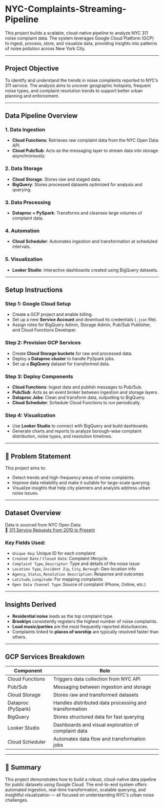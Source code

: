 # NYC-Complaints-Streaming-Pipeline

This project builds a scalable, cloud-native pipeline to analyze NYC 311 noise complaint data. The system leverages Google Cloud Platform (GCP) to ingest, process, store, and visualize data, providing insights into patterns of noise pollution across New York City.

---

## Project Objective

To identify and understand the trends in noise complaints reported to NYC’s 311 service. The analysis aims to uncover geographic hotspots, frequent noise types, and complaint resolution trends to support better urban planning and enforcement.

---

## Data Pipeline Overview

### 1. **Data Ingestion**
- **Cloud Functions**: Retrieves raw complaint data from the NYC Open Data API.
- **Cloud Pub/Sub**: Acts as the messaging layer to stream data into storage asynchronously.

### 2. **Data Storage**
- **Cloud Storage**: Stores raw and staged data.
- **BigQuery**: Stores processed datasets optimized for analysis and querying.

### 3. **Data Processing**
- **Dataproc + PySpark**: Transforms and cleanses large volumes of complaint data.

### 4. **Automation**
- **Cloud Scheduler**: Automates ingestion and transformation at scheduled intervals.

### 5. **Visualization**
- **Looker Studio**: Interactive dashboards created using BigQuery datasets.

---

##  Setup Instructions

### Step 1: Google Cloud Setup
- Create a GCP project and enable billing.
- Set up a new **Service Account** and download its credentials (`.json` file).
- Assign roles for BigQuery Admin, Storage Admin, Pub/Sub Publisher, and Cloud Functions Developer.

### Step 2: Provision GCP Services
- Create **Cloud Storage buckets** for raw and processed data.
- Deploy a **Dataproc cluster** to handle PySpark jobs.
- Set up a **BigQuery** dataset for transformed data.

### Step 3: Deploy Components
- **Cloud Functions**: Ingest data and publish messages to Pub/Sub.
- **Pub/Sub**: Acts as an event broker between ingestion and storage layers.
- **Dataproc Jobs**: Clean and transform data, outputting to BigQuery.
- **Cloud Scheduler**: Schedule Cloud Functions to run periodically.

### Step 4: Visualization
- Use **Looker Studio** to connect with BigQuery and build dashboards.
- Generate charts and reports to analyze borough-wise complaint distribution, noise types, and resolution timelines.

---

## 🧪 Problem Statement

This project aims to:
- Detect trends and high-frequency areas of noise complaints.
- Improve data reliability and make it suitable for large-scale querying.
- Visualize insights that help city planners and analysts address urban noise issues.

---

##  Dataset Overview

Data is sourced from NYC Open Data:  
🔗 [311 Service Requests from 2010 to Present](https://data.cityofnewyork.us/Social-Services/311-Service-Requests-from-2010-to-Present/erm2-nwe9/data_preview)

### Key Fields Used:
- `Unique Key`: Unique ID for each complaint
- `Created Date` / `Closed Date`: Complaint lifecycle
- `Complaint Type`, `Descriptor`: Type and details of the noise issue
- `Location Type`, `Incident Zip`, `City`, `Borough`: Geo-location info
- `Agency`, `Status`, `Resolution Description`: Response and outcomes
- `Latitude`, `Longitude`: For mapping complaints
- `Open Data Channel Type`: Source of complaint (Phone, Online, etc.)

---

##  Insights Derived
- **Residential noise** leads as the top complaint type.
- **Brooklyn** consistently registers the highest number of noise complaints.
- **Loud music/parties** are the most frequently reported disturbances.
- Complaints linked to **places of worship** are typically resolved faster than others.

---

##  GCP Services Breakdown

| Component         | Role                                                                 |
|------------------|----------------------------------------------------------------------|
| Cloud Functions   | Triggers data collection from NYC API                                |
| Pub/Sub           | Messaging between ingestion and storage                              |
| Cloud Storage     | Stores raw and transformed datasets                                  |
| Dataproc (PySpark)| Handles distributed data processing and transformation               |
| BigQuery          | Stores structured data for fast querying                             |
| Looker Studio     | Dashboards and visual exploration of complaint data                  |
| Cloud Scheduler   | Automates data flow and transformation jobs                          |

---

## 📌 Summary

This project demonstrates how to build a robust, cloud-native data pipeline for public datasets using Google Cloud. The end-to-end system offers automated ingestion, real-time transformation, scalable querying, and insightful visualization — all focused on understanding NYC's urban noise challenges.

